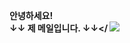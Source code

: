 <b>안녕하세요!</b><br>
<b>↓↓ 제 메일입니다. ↓↓</
<img src="https://img.shields.io/badge/97970zz@gmail.com-EA4335?style=flat-square&logo=Gmail&logoColor=white"/>
